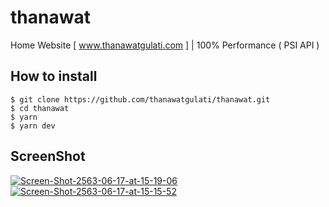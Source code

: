 # thanawat
Home Website [ www.thanawatgulati.com ] | 100% Performance ( PSI API )
## How to install
```
$ git clone https://github.com/thanawatgulati/thanawat.git
$ cd thanawat
$ yarn
$ yarn dev
```
## ScreenShot
<a href="https://ibb.co/6DW2dpX"><img src="https://i.ibb.co/GC5Xh1H/Screen-Shot-2563-06-17-at-15-19-06.png" alt="Screen-Shot-2563-06-17-at-15-19-06" border="0"></a>
<a href="https://ibb.co/1vpPkVK"><img src="https://i.ibb.co/7YTZqcV/Screen-Shot-2563-06-17-at-15-15-52.png" alt="Screen-Shot-2563-06-17-at-15-15-52" border="0"></a>
